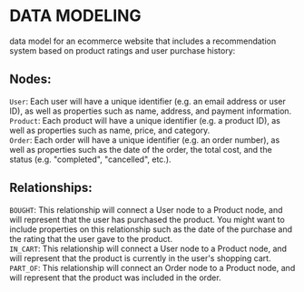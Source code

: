 # DATA MODELING
data model for an ecommerce website that includes a recommendation system based on product ratings and user purchase history:

## Nodes:

`User`: Each user will have a unique identifier (e.g. an email address or user ID), as well as properties such as name, address, and payment information.<br/>
`Product`: Each product will have a unique identifier (e.g. a product ID), as well as properties such as name, price, and category.<br/>
`Order`: Each order will have a unique identifier (e.g. an order number), as well as properties such as the date of the order, the total cost, and the status (e.g. "completed", "cancelled", etc.).
<br/>

## Relationships:

`BOUGHT`: This relationship will connect a User node to a Product node, and will represent that the user has purchased the product. You might want to include properties on this relationship such as the date of the purchase and the rating that the user gave to the product.<br/>
`IN_CART`: This relationship will connect a User node to a Product node, and will represent that the product is currently in the user's shopping cart.<br/>
`PART_OF`: This relationship will connect an Order node to a Product node, and will represent that the product was included in the order.
<br/>

